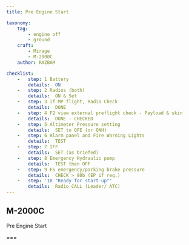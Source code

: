 ```yaml
---
title: Pre Engine Start

taxonomy:
    tag:
        - engine off
        - ground
    craft:
        - Mirage
        - M-2000C
    author: RAZBAM

checklist:
    -   step: 1 Battery    
        details:  ON
    -   step: 2 Radios (both)     
        details:  ON & Set 
    -   step: 3 If MP flight, Radio Check     
        details:  DONE 
    -   step: 4 F2 view external preflight check - Payload & skin     
        details:  DONE - CHECKED 
    -   step: 5 Altimeter Pressure setting     
        details:  SET to QFE (or QNH) 
    -   step: 6 Alarm panel and Fire Warning Lights     
        details:  TEST 
    -   step: 7 IFF     
        details:  SET (as briefed) 
    -   step: 8 Emergency Hydraulic pump     
        details:  TEST then OFF 
    -   step: 9 FS emergency/parking brake pressure     
        details:  CHECK > 80b (EP if req.) 
    -   step: '10 "Ready for start-up"'
        details:  Radio CALL (Leader/ ATC)
---
```


## M-2000C 
Pre Engine Start

===
